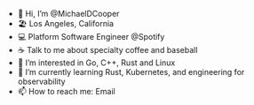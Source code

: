 - 👋 Hi, I’m @MichaelDCooper 
- 🏖️ Los Angeles, California
- 💻 Platform Software Engineer @Spotify
- ☕ Talk to me about specialty coffee and baseball 
- 👀 I’m interested in Go, C++, Rust and Linux
- 🌱 I’m currently learning Rust, Kubernetes, and engineering for observability
- 📫 How to reach me: Email

<!---
MichaelDCooper/MichaelDCooper is a ✨ special ✨ repository because its `README.md` (this file) appears on your GitHub profile.
You can click the Preview link to take a look at your changes.
--->

